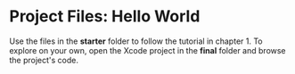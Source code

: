 # Project Files: Hello World

Use the files in the **starter** folder to follow the tutorial in chapter 1. To explore on your own, open the Xcode project in the **final** folder and browse the project's code.

